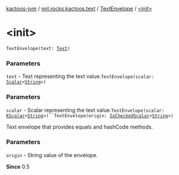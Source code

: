 [kactoos-jvm](../../index.md) / [nnl.rocks.kactoos.text](../index.md) / [TextEnvelope](index.md) / [&lt;init&gt;](./-init-.md)

# &lt;init&gt;

`TextEnvelope(text: `[`Text`](../../nnl.rocks.kactoos/-text/index.md)`)`

### Parameters

`text` - Text representing the text value.`TextEnvelope(scalar: `[`Scalar`](../../nnl.rocks.kactoos/-scalar/index.md)`<`[`String`](https://kotlinlang.org/api/latest/jvm/stdlib/kotlin/-string/index.html)`>)`

### Parameters

`scalar` - Scalar representing the text value.`TextEnvelope(scalar: `[`KScalar`](../../nnl.rocks.kactoos/-k-scalar.md)`<`[`String`](https://kotlinlang.org/api/latest/jvm/stdlib/kotlin/-string/index.html)`>)``TextEnvelope(origin: `[`IoCheckedScalar`](../../nnl.rocks.kactoos.scalar/-io-checked-scalar/index.md)`<`[`String`](https://kotlinlang.org/api/latest/jvm/stdlib/kotlin/-string/index.html)`>)`

Text envelope that provides equals and hashCode methods.

### Parameters

`origin` - String value of the envelope.

**Since**
0.5

